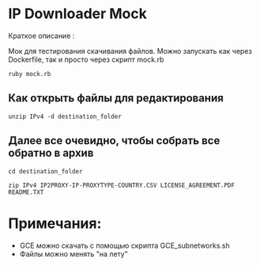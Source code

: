# IP Downloader Mock

Краткое описание :

Мок для тестирования скачивания файлов. Можно запускать как через Dockerfile, так и просто через скрипт mock.rb

 `ruby mock.rb`

## Как открыть файлы для редактирования

 `unzip IPv4 -d destination_folder`

## Далее все очевидно, чтобы собрать все обратно в архив

`cd destination_folder`

`zip IPv4 IP2PROXY-IP-PROXYTYPE-COUNTRY.CSV LICENSE_AGREEMENT.PDF README.TXT`


# Примечания:

- GCE можно скачать с помощью скрипта GCE_subnetworks.sh
- Файлы можно менять "на лету"
